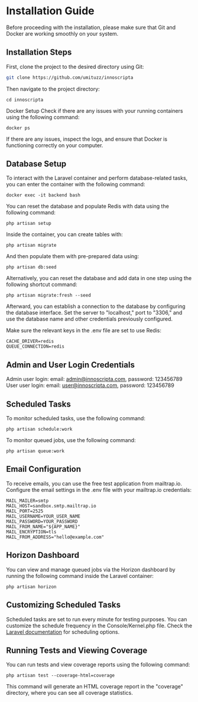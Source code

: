 # Installation Guide

Before proceeding with the installation, please make sure that Git and Docker are working smoothly on your system.

## Installation Steps

First, clone the project to the desired directory using Git:

```bash
git clone https://github.com/umituzz/innoscripta
```
Then navigate to the project directory:

```cd innoscripta```

Docker Setup
Check if there are any issues with your running containers using the following command:

``docker ps``

If there are any issues, inspect the logs, and ensure that Docker is functioning correctly on your computer.

## Database Setup

To interact with the Laravel container and perform database-related tasks, you can enter the container with the following command:

``docker exec -it backend bash``

You can reset the database and populate Redis with data using the following command:

``php artisan setup``

Inside the container, you can create tables with:

``php artisan migrate``

And then populate them with pre-prepared data using:

``php artisan db:seed``

Alternatively, you can reset the database and add data in one step using the following shortcut command:

``php artisan migrate:fresh --seed``

Afterward, you can establish a connection to the database by configuring the database interface. Set the server to "localhost," port to "3306," and use the database name and other credentials previously configured.

Make sure the relevant keys in the .env file are set to use Redis:

```
CACHE_DRIVER=redis
QUEUE_CONNECTION=redis
```

## Admin and User Login Credentials
Admin user login: email: admin@innoscripta.com, password: 123456789
User user login: email: user@innoscripta.com, password: 123456789

## Scheduled Tasks
To monitor scheduled tasks, use the following command:

``php artisan schedule:work``

To monitor queued jobs, use the following command:

``php artisan queue:work``

## Email Configuration
To receive emails, you can use the free test application from mailtrap.io. Configure the email settings in the .env file with your mailtrap.io credentials:


```
MAIL_MAILER=smtp
MAIL_HOST=sandbox.smtp.mailtrap.io
MAIL_PORT=2525
MAIL_USERNAME=YOUR_USER_NAME
MAIL_PASSWORD=YOUR_PASSWORD
MAIL_FROM_NAME="${APP_NAME}"
MAIL_ENCRYPTION=tls
MAIL_FROM_ADDRESS="hello@example.com"
```

## Horizon Dashboard

You can view and manage queued jobs via the Horizon dashboard by running the following command inside the Laravel container:

``php artisan horizon``

## Customizing Scheduled Tasks
Scheduled tasks are set to run every minute for testing purposes. You can customize the schedule frequency in the Console/Kernel.php file. Check the <a href="https://laravel.com/docs/10.x/scheduling#schedule-frequency-options">Laravel documentation</a> for scheduling options.

## Running Tests and Viewing Coverage
You can run tests and view coverage reports using the following command:

``php artisan test --coverage-html=coverage``

This command will generate an HTML coverage report in the "coverage" directory, where you can see all coverage statistics.